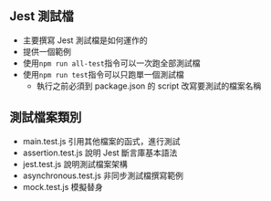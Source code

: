 ## Jest 測試檔

- 主要撰寫 Jest 測試檔是如何運作的
- 提供一個範例
- 使用`npm run all-test`指令可以一次跑全部測試檔
- 使用`npm run test`指令可以只跑單一個測試檔
  - 執行之前必須到 package.json 的 script 改寫要測試的檔案名稱

## 測試檔案類別

- main.test.js 引用其他檔案的函式，進行測試
- assertion.test.js 說明 Jest 斷言庫基本語法
- jest.test.js 說明測試檔案架構
- asynchronous.test.js 非同步測試檔撰寫範例
- mock.test.js 模擬替身
